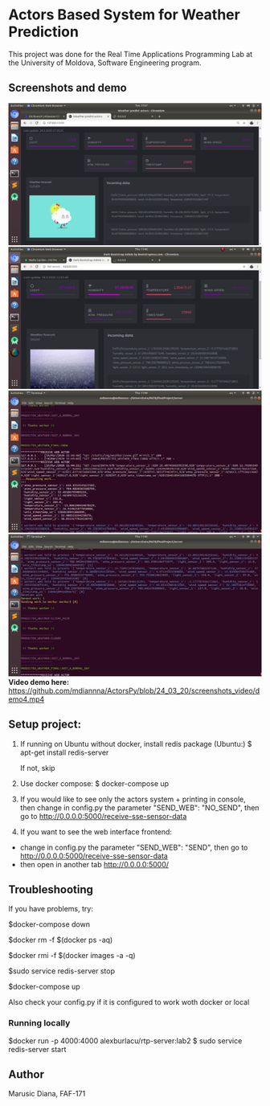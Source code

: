 # Actors Based System for Weather Prediction
This project was done for the Real Time Applications Programming Lab at the University of Moldova, Software Engineering program.

## Screenshots and demo
![Screenshot 1](https://github.com/mdiannna/ActorsPy/blob/24_03_20/screenshots_video/s1.png?raw=true)
![Screenshot 2](https://github.com/mdiannna/ActorsPy/blob/master/screenshots_video/s2_old.png?raw=true)
![Screenshot 3](https://github.com/mdiannna/ActorsPy/blob/master/screenshots_video/s3.png?raw=true)
![Screenshot 4](https://github.com/mdiannna/ActorsPy/blob/master/screenshots_video/s4.png?raw=true)
**Video demo here:** https://github.com/mdiannna/ActorsPy/blob/24_03_20/screenshots_video/demo4.mp4

## Setup project: 
1. If running on Ubuntu without docker, install redis package
   (Ubuntu:)
   $ apt-get install redis-server 
   
   If not, skip

2. Use docker compose:
$ docker-compose up

3. If you would like to see only the actors system + printing in console, then change in config.py the parameter 	"SEND_WEB": "NO_SEND", then go to
http://0.0.0.0:5000/receive-sse-sensor-data

4. If you want to see the web interface frontend:
- change in config.py the parameter "SEND_WEB": "SEND", then go to
http://0.0.0.0:5000/receive-sse-sensor-data
- then open in another tab http://0.0.0.0:5000/


## Troubleshooting
If you have problems, try:

$docker-compose down

$docker rm -f $(docker ps -aq)

$docker rmi -f $(docker images -a -q)

$sudo service redis-server stop

$docker-compose up



Also check your config.py if it is configured to work woth docker or local



### Running locally
$docker run -p 4000:4000 alexburlacu/rtp-server:lab2 
$ sudo service redis-server start


## Author
Marusic Diana, FAF-171
